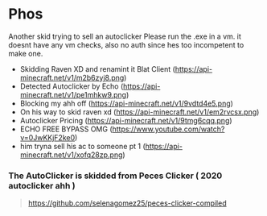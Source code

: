 # Phos

Another skid trying to sell an autoclicker
Please run the .exe in a vm. it doesnt have any vm checks, also no auth since hes too incompetent to make one.

- Skidding Raven XD and renamint it Blat Client
  (https://api-minecraft.net/v1/m2b6zyj8.png)
- Detected Autoclicker by Echo
  (https://api-minecraft.net/v1/pe1mhkw9.png)
- Blocking my ahh off
  (https://api-minecraft.net/v1/9vdtd4e5.png)
- On his way to skid raven xd
  (https://api-minecraft.net/v1/em2rvcsx.png)
- Autoclicker Pricing
  (https://api-minecraft.net/v1/9tmg6cqq.png)
- ECHO FREE BYPASS OMG
  (https://www.youtube.com/watch?v=0JwKKjF2ke0)
- him tryna sell his ac to someone pt 1
  (https://api-minecraft.net/v1/xofq28zp.png)


### The AutoClicker is skidded from Peces Clicker ( 2020 autoclicker ahh )

> https://github.com/selenagomez25/peces-clicker-compiled
